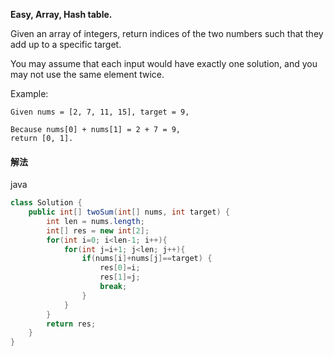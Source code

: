 **Easy,
Array, Hash table.**

Given an array of integers, return indices of the two numbers such that they add up to a specific target.

You may assume that each input would have exactly one solution, and you may not use the same element twice.

Example:
```
Given nums = [2, 7, 11, 15], target = 9,

Because nums[0] + nums[1] = 2 + 7 = 9,
return [0, 1].
```

#### 解法
java
```java
class Solution {
    public int[] twoSum(int[] nums, int target) {
        int len = nums.length;
        int[] res = new int[2];
        for(int i=0; i<len-1; i++){
            for(int j=i+1; j<len; j++){
                if(nums[i]+nums[j]==target) {
                    res[0]=i;
                    res[1]=j;
                    break;
                }
            }
        }
        return res;
    }
}
```
